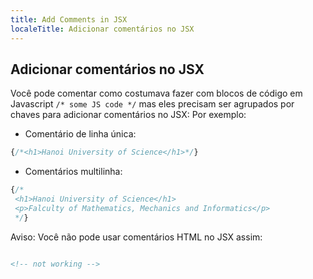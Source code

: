 ```yaml
---
title: Add Comments in JSX
localeTitle: Adicionar comentários no JSX
---
```

## Adicionar comentários no JSX

Você pode comentar como costumava fazer com blocos de código em Javascript `/* some JS code */` mas eles precisam ser agrupados por chaves para adicionar comentários no JSX: Por exemplo:

*   Comentário de linha única:

```jsx
{/*<h1>Hanoi University of Science</h1>*/} 
```

*   Comentários multilinha:

```jsx
{/* 
 <h1>Hanoi University of Science</h1> 
 <p>Falculty of Mathematics, Mechanics and Informatics</p> 
 */} 
```

Aviso: Você não pode usar comentários HTML no JSX assim:

```html

<!-- not working --> 

```